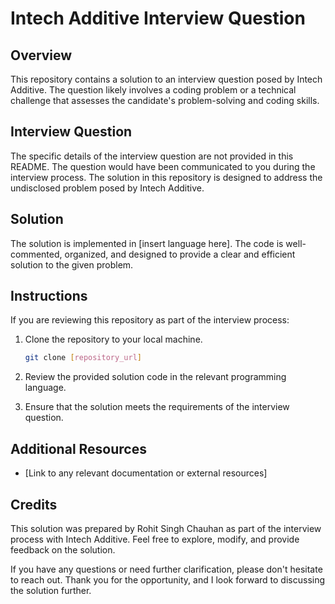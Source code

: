 # Intech Additive Interview Question

## Overview

This repository contains a solution to an interview question posed by Intech Additive. The question likely involves a coding problem or a technical challenge that assesses the candidate's problem-solving and coding skills.

## Interview Question

The specific details of the interview question are not provided in this README. The question would have been communicated to you during the interview process. The solution in this repository is designed to address the undisclosed problem posed by Intech Additive.

## Solution

The solution is implemented in [insert language here]. The code is well-commented, organized, and designed to provide a clear and efficient solution to the given problem.

## Instructions

If you are reviewing this repository as part of the interview process:

1. Clone the repository to your local machine.

   ```bash
   git clone [repository_url]
   ```

2. Review the provided solution code in the relevant programming language.

3. Ensure that the solution meets the requirements of the interview question.

## Additional Resources

- [Link to any relevant documentation or external resources]

## Credits

This solution was prepared by Rohit Singh Chauhan as part of the interview process with Intech Additive. Feel free to explore, modify, and provide feedback on the solution.

If you have any questions or need further clarification, please don't hesitate to reach out. Thank you for the opportunity, and I look forward to discussing the solution further.
